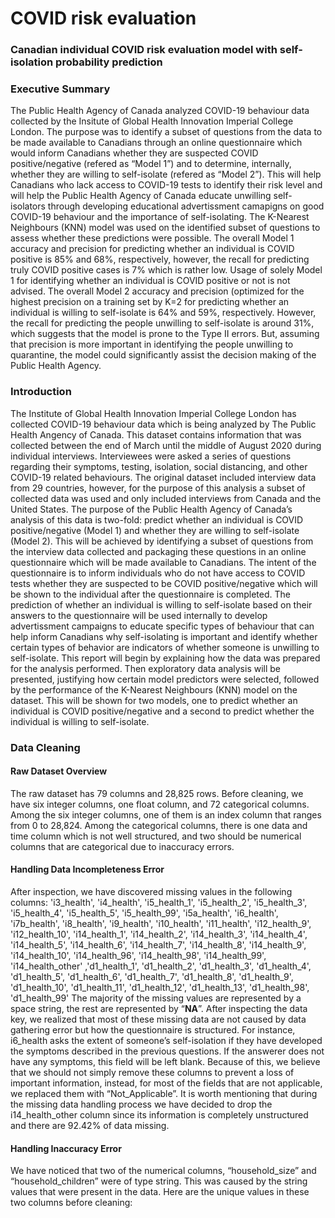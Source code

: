 # COVID risk evaluation
### Canadian individual COVID risk evaluation model with self-isolation probability prediction
### Executive Summary
The Public Health Agency of Canada analyzed COVID-19 behaviour data collected by the Insitute of Global Health Innovation Imperial College London. The purpose was to identify a subset of questions from the data to be made available to Canadians through an online questionnaire which would inform Canadians whether they are suspected COVID positive/negative (refered as “Model 1”) and to determine, internally, whether they are willing to self-isolate (refered as “Model 2”). This will help Canadians who lack access to COVID-19 tests to identify their risk level and will help the Public Health Agency of Canada educate unwilling self-isolators through developing educational advertissment camapigns on good COVID-19 behaviour and the importance of self-isolating. The K-Nearest Neighbours (KNN) model was used on the identified subset of questions to assess whether these predictions were possible.
The overall Model 1 accuracy and precision for predicting whether an individual is COVID positive is 85% and 68%, respectively, however, the recall for predicting truly COVID positive cases is 7% which is rather low. Usage of solely Model 1 for identifying whether an individual is COVID positive or not is not advised.
The overall Model 2 accuracy and precision (optimized for the highest precision on a training set by K=2 for predicting whether an individual is willing to self-isolate is 64% and 59%, respectively. However, the recall for predicting the people unwilling to self-isolate is around 31%, which suggests that the model is prone to the Type II errors. But, assuming that precision is more important in identifying the people unwilling to quarantine, the model could significantly assist the decision making of the Public Health Agency.
### Introduction
The Institute of Global Health Innovation Imperial College London has collected COVID-19 behaviour data which is being analyzed by The Public Health Angency of Canada. This dataset contains information that was collected between the end of March until the middle of August 2020 during individual interviews. Interviewees were asked a series of questions regarding their symptoms, testing, isolation, social distancing, and other COVID-19 related behaviours. The original dataset included interview data from 29 countries, however, for the purpose of this analysis a subset of collected data was used and only included interviews from Canada and the United States.
The purpose of the Public Health Agency of Canada’s analysis of this data is two-fold: predict whether an individual is COVID positive/negative (Model 1) and whether they are willing to self-isolate (Model 2). This will be achieved by identifying a subset of questions from the interview data collected and packaging these questions in an online questionnaire which will be made available to Canadians. The intent of the questionnaire is to inform individuals who do not have access to COVID tests whether they are suspected to be COVID positive/negative which will be shown to the individual after the questionnaire is completed. The prediction of whether an individual is willing to self-isolate based on their answers to the questionnaire will be used internally to develop advertissment campaigns to educate specific types of behaviour that can help inform Canadians why self-isolating is important and identify whether certain types of behavior are indicators of whether someone is unwilling to self-isolate.
This report will begin by explaining how the data was prepared for the analysis performed. Then exploratory data analysis will be presented, justifying how certain model predictors were selected, followed by the performance of the K-Nearest Neighbours (KNN) model on the dataset. This will be shown for two models, one to predict whether an individual is COVID positive/negative and a second to predict whether the individual is willing to self-isolate.
### Data Cleaning
#### Raw Dataset Overview
The raw dataset has 79 columns and 28,825 rows. Before cleaning, we have six integer columns, one float column, and 72 categorical columns. Among the six integer columns, one of them is an index column that ranges from 0 to 28,824. Among the categorical columns, there is one data and time column which is not well structured, and two should be numerical columns that are categorical due to inaccuracy errors.
#### Handling Data Incompleteness Error
After inspection, we have discovered missing values in the following columns:
'i3_health', 'i4_health', 'i5_health_1', 'i5_health_2', 'i5_health_3', 'i5_health_4', 'i5_health_5', 'i5_health_99', 'i5a_health', 'i6_health', 'i7b_health', 'i8_health', 'i9_health', 'i10_health', 'i11_health', 'i12_health_9', 'i12_health_10', 'i14_health_1', 'i14_health_2', 'i14_health_3', 'i14_health_4', 'i14_health_5', 'i14_health_6', 'i14_health_7', 'i14_health_8', 'i14_health_9', 'i14_health_10', 'i14_health_96', 'i14_health_98', 'i14_health_99', 'i14_health_other' ,'d1_health_1', 'd1_health_2', 'd1_health_3', 'd1_health_4', 'd1_health_5', 'd1_health_6', 'd1_health_7', 'd1_health_8', 'd1_health_9', 'd1_health_10', 'd1_health_11', 'd1_health_12', 'd1_health_13', 'd1_health_98', 'd1_health_99'
The majority of the missing values are represented by a space string, the rest are represented by “__NA__”. After inspecting the data key, we realized that most of these missing data are not caused by data gathering error but how the questionnaire is structured. For instance, i6_health asks the extent of someone’s self-isolation if they have developed the symptoms described in the previous questions. If the answerer does not have any symptoms, this field will be left blank. Because of this, we believe that we should not simply remove these columns to prevent a loss of important information, instead, for most of the fields that are not applicable, we replaced them with “Not_Applicable”.
It is worth mentioning that during the missing data handling process we have decided to drop the i14_health_other column since its information is completely unstructured and there are 92.42% of data missing.
#### Handling Inaccuracy Error
We have noticed that two of the numerical columns, “household_size” and “household_children” were of type string. This was caused by the string values that were present in the data. Here are the unique values in these two columns before cleaning:
